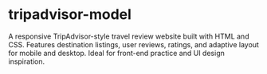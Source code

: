 # tripadvisor-model
A responsive TripAdvisor-style travel review website built with HTML and CSS. Features destination listings, user reviews, ratings, and adaptive layout for mobile and desktop. Ideal for front-end practice and UI design inspiration.
